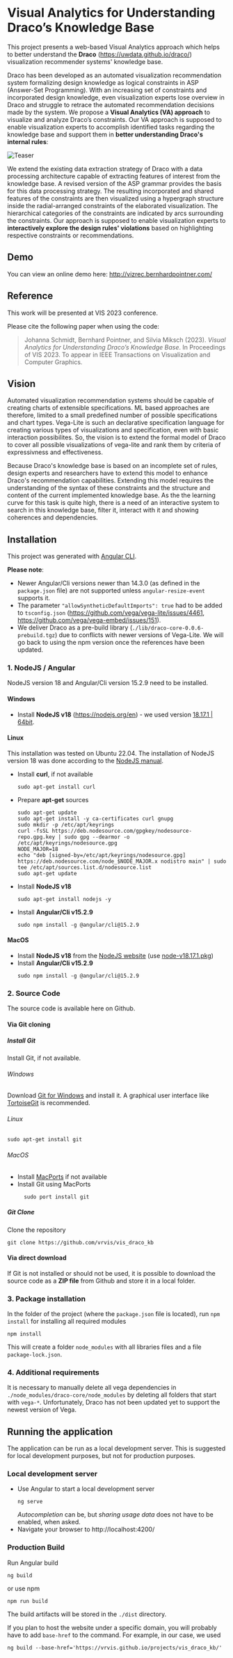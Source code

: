 # Visual Analytics for Understanding Draco’s Knowledge Base

This project presents a web-based Visual Analytics approach which helps to better understand the **Draco** (<https://uwdata.github.io/draco/>) visualization recommender systems' knowledge base.

Draco has been developed as an automated visualization recommendation system formalizing design knowledge as logical constraints in ASP (Answer-Set Programming). With an increasing set of constraints and incorporated design knowledge, even visualization experts lose overview in Draco and struggle to retrace the automated recommendation decisions made by the system. We propose a **Visual Analytics (VA) approach** to visualize and analyze Draco’s constraints. Our VA approach is supposed to enable visualization experts to accomplish identified tasks regarding the knowledge base and support them in **better understanding Draco's internal rules**:

![Teaser](https://github.com/vrvis/vis_draco_kb/raw/main/teaser.png?raw=true)

We extend the existing data extraction strategy of Draco with a data processing architecture capable of extracting features of interest from the knowledge base. A revised version of the ASP grammar provides the basis for this data processing strategy. The resulting incorporated and shared features of the constraints are then visualized using a hypergraph structure inside the radial-arranged constraints of the elaborated visualization. The hierarchical categories of the constraints are indicated by arcs surrounding the constraints. Our approach is supposed to enable visualization experts to **interactively explore the design rules' violations** based on highlighting respective constraints or recommendations.


## Demo

You can view an online demo here:
<http://vizrec.bernhardpointner.com/>


## Reference

This work will be presented at VIS 2023 conference.

Please cite the following paper when using the code:

> Johanna Schmidt, Bernhard Pointner, and Silvia Miksch (2023).
> *Visual Analytics for Understanding Draco’s Knowledge Base*.
> In Proceedings of VIS 2023. To appear in IEEE Transactions on Visualization and Computer Graphics.


## Vision

Automated visualization recommendation systems should be capable of creating charts of extensible specifications. ML based approaches are therefore, limited to a small predefined number of possible specifications and chart types. Vega-Lite is such an declarative specification language for creating various types of visualizations and specification, even with basic interaction possibilites. So, the vision is to extend the formal model of Draco to cover all possible visualizations of vega-lite and rank them by criteria of expressivness and effectiveness.

Because Draco's knowledge base is based on an incomplete set of rules, design experts and researchers have to extend this model to enhance Draco's recommendation capabilities. Extending this model requires the understanding of the syntax of these constraints and the structure and content of the current implemented knowledge base. As the the learning curve for this task is quite high, there is a need of an interactive system to search in this knowledge base, filter it, interact with it and showing coherences and dependencies.


## Installation

This project was generated with [Angular CLI](https://github.com/angular/angular-cli).

**Please note**:
* Newer Angular/Cli versions newer than 14.3.0 (as defined in the `package.json` file) are not supported unless `angular-resize-event` supports it.
* The parameter `"allowSyntheticDefaultImports": true` had to be added to `tsconfig.json` (<https://github.com/vega/vega-lite/issues/4461>, <https://github.com/vega/vega-embed/issues/151>).
* We deliver Draco as a pre-build library (`./lib/draco-core-0.0.6-prebuild.tgz`) due to conflicts with newer versions of Vega-Lite. We will go back to using the npm version once the references have been updated.

### 1. NodeJS / Angular

NodeJS version 18 and Angular/Cli version 15.2.9 need to be installed.

#### Windows

* Install **NodeJS v18** (https://nodejs.org/en) - we used version [18.17.1 | 64bit](https://nodejs.org/download/release/v18.17.1/node-v18.17.1-x64.msi).

#### Linux

This installation was tested on Ubuntu 22.04. The installation of NodeJS version 18 was done according to the [NodeJS manual](https://github.com/nodesource/distributions).

* Install **curl**, if not available
  ```
  sudo apt-get install curl
  ```
* Prepare **apt-get** sources
  ```
  sudo apt-get update
  sudo apt-get install -y ca-certificates curl gnupg
  sudo mkdir -p /etc/apt/keyrings
  curl -fsSL https://deb.nodesource.com/gpgkey/nodesource-repo.gpg.key | sudo gpg --dearmor -o /etc/apt/keyrings/nodesource.gpg
  NODE_MAJOR=18
  echo "deb [signed-by=/etc/apt/keyrings/nodesource.gpg] https://deb.nodesource.com/node_$NODE_MAJOR.x nodistro main" | sudo tee /etc/apt/sources.list.d/nodesource.list
  sudo apt-get update
  ```
* Install **NodeJS v18**
  ```
  sudo apt-get install nodejs -y
  ```
* Install **Angular/Cli v15.2.9**
  ```
  sudo npm install -g @angular/cli@15.2.9
  ```

#### MacOS

* Install **NodeJS v18** from the [NodeJS website](https://nodejs.org/) (use [node-v18.17.1.pkg](https://nodejs.org/dist/v18.17.1/node-v18.17.1.pkg))
* Install **Angular/Cli v15.2.9**
  ```
  sudo npm install -g @angular/cli@15.2.9
  ```

### 2. Source Code

The source code is available here on Github.

#### Via Git cloning

##### Install Git

Install Git, if not available.

###### Windows

Download [Git for Windows](https://git-scm.com/download/win) and install it. A graphical user interface like [TortoiseGit](https://tortoisegit.org/) is recommended.

###### Linux
    
    sudo apt-get install git

###### MacOS
* Install [MacPorts](https://www.macports.org/install.php) if not available
* Install Git using MacPorts
  ```
    sudo port install git
  ```
##### Git Clone
Clone the repository
  ```
  git clone https://github.com/vrvis/vis_draco_kb
  ```

#### Via direct download

If Git is not installed or should not be used, it is possible to download the source code as a **ZIP file** from Github and store it in a local folder.

### 3. Package installation

In the folder of the project (where the `package.json` file is located), run `npm install` for installing all required modules
```
npm install
```
This will create a folder `node_modules` with all libraries files and a file `package-lock.json`.

### 4. Additional requirements

It is necessary to manually delete all vega dependencies in `./node_modules/draco-core/node_modules` by deleting all folders that start with `vega-*`. Unfortunately, Draco has not been updated yet to support the newest version of Vega.


## Running the application

The application can be run as a local development server. This is suggested for local development purposes, but not for production purposes.

### Local development server

* Use Angular to start a local development server
  ```
  ng serve
  ```
  *Autocompletion* can be, but *sharing usage data* does not have to be enabled, when asked.
* Navigate your browser to http://localhost:4200/

### Production Build

Run Angular build
  ```
  ng build
  ```
or use npm
  ```
  npm run build
  ```
The build artifacts will be stored in the `./dist` directory.

If you plan to host the website under a specific domain, you will probably have to add `base-href` to the command. For example, in our case, we used
  ```
  ng build --base-href='https://vrvis.github.io/projects/vis_draco_kb/'
  ```
